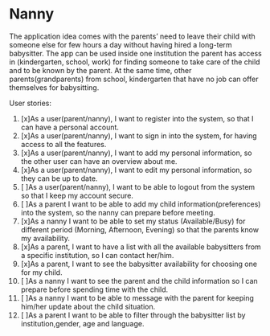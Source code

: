 # Nanny

The application idea comes with the parents’ need to leave their child with someone else for few hours a day without having hired a long-term babysitter. The app can be used inside one institution the parent has access in (kindergarten, school, work) for finding someone to take care of the child and to be known by the parent. At the same time, other parents(grandparents) from school, kindergarten that have no job can offer themselves for babysitting.

User stories:

1.	[x]As a user(parent/nanny), I want to register into the system, so that I can have a personal account.
2.	[x]As a user(parent/nanny), I want to sign in into the system, for having access to all the features.
3.	[x]As a user(parent/nanny), I want to add my personal information, so the other user can have an overview about me.
4.	[x]As a user(parent/nanny), I want to edit my personal information, so they can be up to date.
5.	[ ]As a user(parent/nanny), I want to be able to logout from the system so that I keep my account secure.
6.	[ ]As a parent I want to be able to add my child information(preferences) into the system, so the nanny can prepare before meeting.
7.	[x]As a nanny I want to be able to set my status (Available/Busy) for different period (Morning, Afternoon, Evening) so that the parents know my availability. 
8.	[x]As a parent, I want to have a list with all the available babysitters from a specific institution, so I can contact her/him.
9.	[x]As a parent, I want to see the babysitter availability for choosing one for my child.
10.	[ ]As a nanny I want to see the parent and the child information so I can prepare before spending time with the child.
11.	[ ]As a nanny I want to be able to message with the parent for keeping him/her update about the child situation.
12.	[ ]As a parent I want to be able to filter through the babysitter list by institution,gender, age and language.
